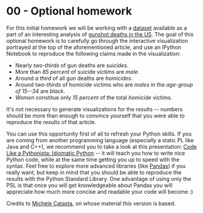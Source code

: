 # 00 - Optional homework

For this initial homework we will be working with a [dataset](https://github.com/fivethirtyeight/guns-data/blob/master/interactive_data.csv) available as a part of an interesting analysis of [gunshot deaths in the US](http://fivethirtyeight.com/features/gun-deaths/). The goal of this optional homework is to carefully go through the interactive visualization portrayed at the top of the aforementioned article, and use an IPython Notebook to reproduce the following claims made in the visualization:
- Nearly *two-thirds* of gun deaths are *suicides*.
- More than *85 percent* of suicide victims are *male*.
- Around *a third* of all gun deaths are *homicides*.
- Around *two-thirds* of homicide victims who are *males* in the *age-group of 15--34* are *black*.
- *Women* constitue only *15 percent* of the total *homicide* victims.

It's not necessary to generate visualizations for the results -- numbers should be more than enough to convince yourself that you 
were able to reproduce the results of that article.

You can use this opportunity first of all to refresh your Python skills. If you are coming from another programming language
(especially a static PL like Java and C++), we recommend you to take a look at this presentation:
[Code Like a Pythonista: Idiomatic Python](http://www.omahapython.org/IdiomaticPython.html) -- it will teach
you how to write nice Python code, while at the same time getting you up to speed with the syntax.
Feel free to explore more advanced libraries (like [Pandas](http://pandas.pydata.org/)) if you really want, but keep in mind that you
should be able to reproduce the results with the Python Standard Library.
One advantage of using only the PSL is that once you will get knowledgeable about Pandas you will appreciate how much more concise
and readable your code will become :)

Credits to [Michele Catasta](https://github.com/pirroh), on whose material this version is based.
